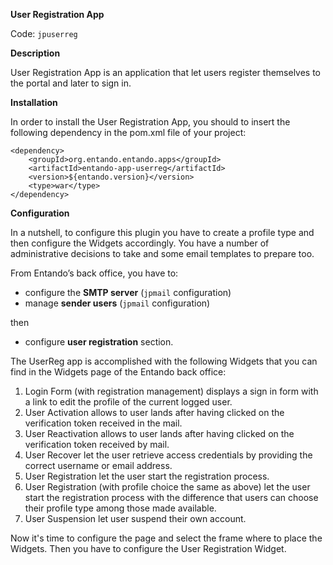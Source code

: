 **User Registration App**

Code: ```jpuserreg```

**Description**

User Registration App is an application that let users register themselves to the portal and later to sign in.

**Installation**

In order to install the User Registration App, you should to insert the following dependency in the pom.xml file of your project:

```
<dependency>
    <groupId>org.entando.entando.apps</groupId>
    <artifactId>entando-app-userreg</artifactId>
    <version>${entando.version}</version>
    <type>war</type>
</dependency>
```

**Configuration**

In a nutshell, to configure this plugin you have to create a profile type and then configure the Widgets accordingly. 
You have a number of administrative decisions to take and some email templates to prepare too.

From Entando’s back office, you have to:  

* configure the **SMTP server** (```jpmail``` configuration)
* manage **sender users**       (```jpmail``` configuration)

then

* configure **user registration** section.

The UserReg app is accomplished with the following Widgets that you can find in the Widgets page of the Entando back office: 

1. Login Form (with registration management) displays a sign in form with a link to edit the profile of the current logged user.
2. User Activation allows to user lands after having clicked on the verification token received in the mail.
3. User Reactivation allows to user lands after having clicked on the verification token received by mail.
4. User Recover let the user retrieve access credentials by providing the correct username or email address.
5. User Registration let the user start the registration process.
6. User Registration (with profile choice the same as above) let the user start the registration process with the difference that users can choose their profile type among those made available.
7. User Suspension let user suspend their own account.

Now it's time to configure the page and select the frame where to place the Widgets. 
Then you have to configure the User Registration Widget.

